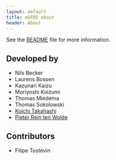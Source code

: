 ```yaml
---
layout: default
title: eGFRD about
header: About
---
```


See the [README](http://github.com/gfrd/egfrd/tree/develop/README) file for more information.

## Developed by
* Nils Becker
* Laurens Bossen
* Kazunari Kaizu
* Moriyoshi Koizumi
* Thomas Miedema
* Thomas Sokolowski
* [Koichi Takahashi](http://www.e-cell.org/ecell/)
* [Pieter Rein ten Wolde](http://www.amolf.nl/research/biochemical-networks/) 


## Contributors
* Filipe Tostevin

